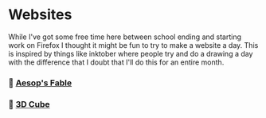 # Websites

While I've got some free time here between school ending and starting
work on Firefox I thought it might be fun to try to make a website a
day. This is inspired by things like inktober where people try and do
a drawing a day with the difference that I doubt that I'll do this for
an entire month.

### 🐁 [Aesop's Fable](static/aesop.html)
### 🕋 [3D Cube](static/three.html)

